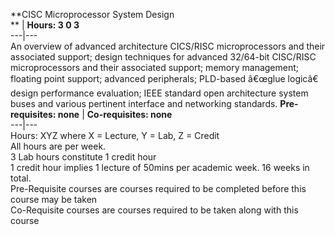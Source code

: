 **CISC Microprocessor System Design  
** | **Hours: 3 0 3**  
---|---  
An overview of advanced architecture CICS/RISC microprocessors and their associated support; design techniques for advanced 32/64-bit CISC/RISC microprocessors and their associated support; memory management; floating point support; advanced peripherals; PLD-based â€œglue logicâ€ design performance evaluation; IEEE standard open architecture system buses and various pertinent interface and networking standards. 
**Pre-requisites: none** | **Co-requisites: none**  
---|---  
Hours: XYZ where X = Lecture, Y = Lab, Z = Credit  
All hours are per week.  
3 Lab hours constitute 1 credit hour  
1 credit hour implies 1 lecture of 50mins per academic week. 16 weeks in total.  
Pre-Requisite courses are courses required to be completed before this course may be taken  
Co-Requisite courses are courses required to be taken along with this course
